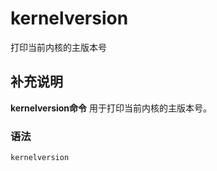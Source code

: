 kernelversion
===

打印当前内核的主版本号

## 补充说明

**kernelversion命令** 用于打印当前内核的主版本号。

### 语法

```shell
kernelversion
```


<!-- Linux命令行搜索引擎：https://jaywcjlove.github.io/linux-command/ -->